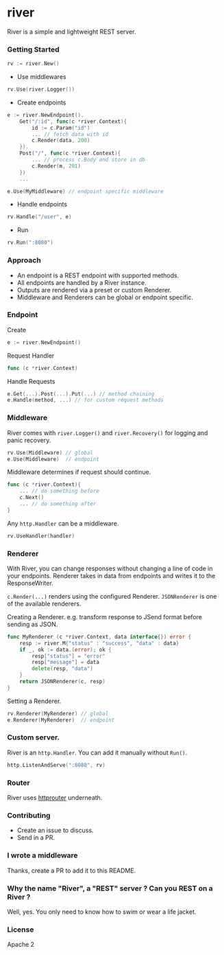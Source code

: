 river
=====
River is a simple and lightweight REST server.

### Getting Started
```go
rv := river.New()
```

* Use middlewares
```go
rv.Use(river.Logger()) 
```

* Create endpoints
```go
e := river.NewEndpoint(). 
    Get("/:id", func(c *river.Context){
        id := c.Param("id")
        ... // fetch data with id
        c.Render(data, 200)
    }).
    Post("/", func(c *river.Context){
        ... // process c.Body and store in db
        c.Render(m, 201)
    })
    ...

e.Use(MyMiddleware) // endpoint specific middleware
```

* Handle endpoints
```go
rv.Handle("/user", e) 
```

* Run
```go
rv.Run(":8080")
```

### Approach
* An endpoint is a REST endpoint with supported methods.
* All endpoints are handled by a River instance.
* Outputs are rendered via a preset or custom Renderer.
* Middleware and Renderers can be global or endpoint specific.

### Endpoint
Create
```go
e := river.NewEndpoint()
```

Request Handler
```go
func (c *river.Context)
```

Handle Requests
```go
e.Get(...).Post(...).Put(...) // method chaining
e.Handle(method, ...) // for custom request methods
```

### Middleware
River comes with `river.Logger()` and `river.Recovery()` for logging and panic recovery.  

```go
rv.Use(Middleware) // global
e.Use(Middleware)  // endpoint
```

Middleware determines if request should continue. 
```go
func (c *river.Context){
    ... // do something before
    c.Next()
    ... // do something after
}
```

Any `http.Handler` can be a middleware.
```go
rv.UseHandler(handler)
```

### Renderer
With River, you can change responses without changing a line of code in your endpoints.
Renderer takes in data from endpoints and writes it to the ResponseWriter.

`c.Render(...)` renders using the configured Renderer. `JSONRenderer` is one of the available renderers. 

Creating a Renderer. e.g. transform response to JSend format before sending as JSON.
```go
func MyRenderer (c *river.Context, data interface{}) error {
    resp := river.M{"status" : "success", "data" : data}
    if _, ok := data.(error); ok {
        resp["status"] = "error"
        resp["message"] = data
        delete(resp, "data")
    }
    return JSONRenderer(c, resp)
}
```

Setting a Renderer.
```go
rv.Renderer(MyRenderer) // global
e.Renderer(MyRenderer)  // endpoint
```

### Custom server.
River is an `http.Handler`. You can add it manually without `Run()`.
```go
http.ListenAndServe(":8080", rv)
```

### Router
River uses [httprouter](https://github.com/julienschmidt/httprouter) underneath.

### Contributing
* Create an issue to discuss.
* Send in a PR.

### I wrote a middleware
Thanks, create a PR to add it to this README. 

### Why the name "River", a "REST" server ? Can you REST on a River ?
Well, yes. You only need to know how to swim or wear a life jacket. 

### License
Apache 2